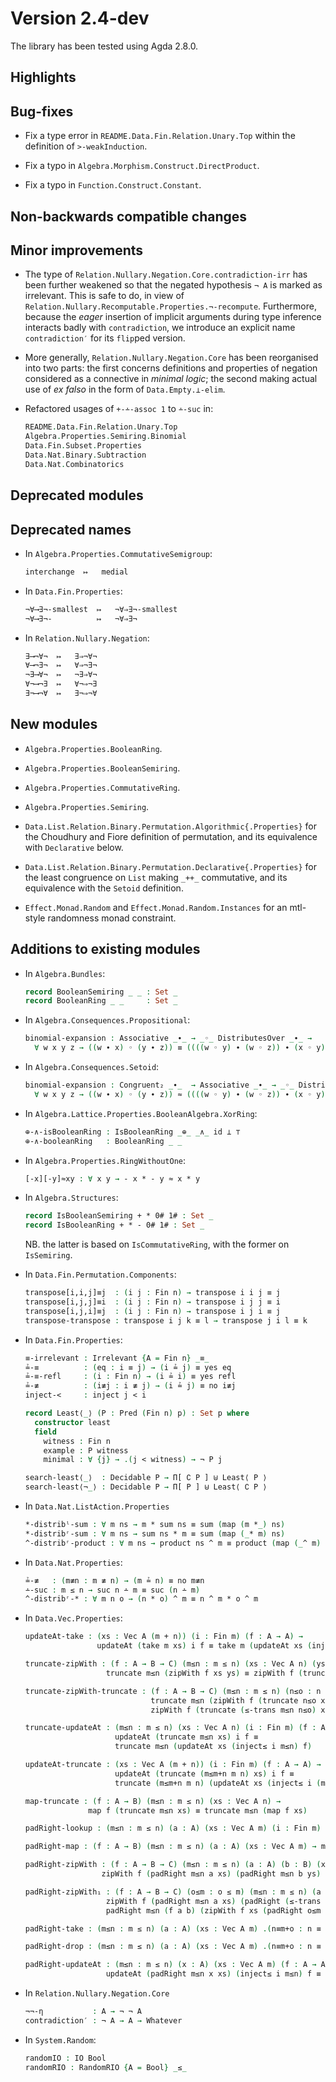 Version 2.4-dev
===============

The library has been tested using Agda 2.8.0.

Highlights
----------

Bug-fixes
---------

* Fix a type error in `README.Data.Fin.Relation.Unary.Top` within the definition of `>-weakInduction`.

* Fix a typo in `Algebra.Morphism.Construct.DirectProduct`.

* Fix a typo in `Function.Construct.Constant`.

Non-backwards compatible changes
--------------------------------

Minor improvements
------------------

* The type of `Relation.Nullary.Negation.Core.contradiction-irr` has been further
  weakened so that the negated hypothesis `¬ A` is marked as irrelevant. This is
  safe to do, in view of `Relation.Nullary.Recomputable.Properties.¬-recompute`.
  Furthermore, because the *eager* insertion of implicit arguments during type
  inference interacts badly with `contradiction`, we introduce an explicit name
  `contradiction′` for its `flip`ped version.

* More generally, `Relation.Nullary.Negation.Core` has been reorganised into two
  parts: the first concerns definitions and properties of negation considered as
  a connective in *minimal logic*; the second making actual use of *ex falso* in
  the form of `Data.Empty.⊥-elim`.

* Refactored usages of `+-∸-assoc 1` to `∸-suc` in:
  ```agda
  README.Data.Fin.Relation.Unary.Top
  Algebra.Properties.Semiring.Binomial
  Data.Fin.Subset.Properties
  Data.Nat.Binary.Subtraction
  Data.Nat.Combinatorics
  ```

Deprecated modules
------------------

Deprecated names
----------------

* In `Algebra.Properties.CommutativeSemigroup`:
  ```agda
  interchange  ↦   medial
  ```

* In `Data.Fin.Properties`:
  ```agda
  ¬∀⟶∃¬-smallest  ↦   ¬∀⇒∃¬-smallest
  ¬∀⟶∃¬-          ↦   ¬∀⇒∃¬
  ```

* In `Relation.Nullary.Negation`:
  ```agda
  ∃⟶¬∀¬  ↦   ∃⇒¬∀¬
  ∀⟶¬∃¬  ↦   ∀⇒¬∃¬
  ¬∃⟶∀¬  ↦   ¬∃⇒∀¬
  ∀¬⟶¬∃  ↦   ∀¬⇒¬∃
  ∃¬⟶¬∀  ↦   ∃¬⇒¬∀
  ```

New modules
-----------

* `Algebra.Properties.BooleanRing`.

* `Algebra.Properties.BooleanSemiring`.

* `Algebra.Properties.CommutativeRing`.

* `Algebra.Properties.Semiring`.

* `Data.List.Relation.Binary.Permutation.Algorithmic{.Properties}` for the Choudhury and Fiore definition of permutation, and its equivalence with `Declarative` below.

* `Data.List.Relation.Binary.Permutation.Declarative{.Properties}` for the least congruence on `List` making `_++_` commutative, and its equivalence with the `Setoid` definition.

* `Effect.Monad.Random` and `Effect.Monad.Random.Instances` for an mtl-style randomness monad constraint.

Additions to existing modules
-----------------------------

* In `Algebra.Bundles`:
  ```agda
  record BooleanSemiring _ _ : Set _
  record BooleanRing _ _     : Set _
  ```

* In `Algebra.Consequences.Propositional`:
  ```agda
  binomial-expansion : Associative _∙_ → _◦_ DistributesOver _∙_ →
    ∀ w x y z → ((w ∙ x) ◦ (y ∙ z)) ≡ ((((w ◦ y) ∙ (w ◦ z)) ∙ (x ◦ y)) ∙ (x ◦ z))
  ```

* In `Algebra.Consequences.Setoid`:
  ```agda
  binomial-expansion : Congruent₂ _∙_  → Associative _∙_ → _◦_ DistributesOver _∙_ →
    ∀ w x y z → ((w ∙ x) ◦ (y ∙ z)) ≈ ((((w ◦ y) ∙ (w ◦ z)) ∙ (x ◦ y)) ∙ (x ◦ z))
  ```

* In `Algebra.Lattice.Properties.BooleanAlgebra.XorRing`:
  ```agda
  ⊕-∧-isBooleanRing : IsBooleanRing _⊕_ _∧_ id ⊥ ⊤
  ⊕-∧-booleanRing   : BooleanRing _ _
  ```

* In `Algebra.Properties.RingWithoutOne`:
  ```agda
  [-x][-y]≈xy : ∀ x y → - x * - y ≈ x * y
  ```

* In `Algebra.Structures`:
  ```agda
  record IsBooleanSemiring + * 0# 1# : Set _
  record IsBooleanRing + * - 0# 1# : Set _
  ```
  NB. the latter is based on `IsCommutativeRing`, with the former on `IsSemiring`.

* In `Data.Fin.Permutation.Components`:
  ```agda
  transpose[i,i,j]≡j  : (i j : Fin n) → transpose i i j ≡ j
  transpose[i,j,j]≡i  : (i j : Fin n) → transpose i j j ≡ i
  transpose[i,j,i]≡j  : (i j : Fin n) → transpose i j i ≡ j
  transpose-transpose : transpose i j k ≡ l → transpose j i l ≡ k
  ```

* In `Data.Fin.Properties`:
  ```agda
  ≡-irrelevant : Irrelevant {A = Fin n} _≡_
  ≟-≡          : (eq : i ≡ j) → (i ≟ j) ≡ yes eq
  ≟-≡-refl     : (i : Fin n) → (i ≟ i) ≡ yes refl
  ≟-≢          : (i≢j : i ≢ j) → (i ≟ j) ≡ no i≢j
  inject-<     : inject j < i

  record Least⟨_⟩ (P : Pred (Fin n) p) : Set p where
    constructor least
    field
      witness : Fin n
      example : P witness
      minimal : ∀ {j} → .(j < witness) → ¬ P j

  search-least⟨_⟩  : Decidable P → Π[ ∁ P ] ⊎ Least⟨ P ⟩
  search-least⟨¬_⟩ : Decidable P → Π[ P ] ⊎ Least⟨ ∁ P ⟩
  ```

* In `Data.Nat.ListAction.Properties`
  ```agda
  *-distribˡ-sum : ∀ m ns → m * sum ns ≡ sum (map (m *_) ns)
  *-distribʳ-sum : ∀ m ns → sum ns * m ≡ sum (map (_* m) ns)
  ^-distribʳ-product : ∀ m ns → product ns ^ m ≡ product (map (_^ m) ns)
  ```

* In `Data.Nat.Properties`:
  ```agda
  ≟-≢   : (m≢n : m ≢ n) → (m ≟ n) ≡ no m≢n
  ∸-suc : m ≤ n → suc n ∸ m ≡ suc (n ∸ m)
  ^-distribʳ-* : ∀ m n o → (n * o) ^ m ≡ n ^ m * o ^ m
  ```

* In `Data.Vec.Properties`:
  ```agda
  updateAt-take : (xs : Vec A (m + n)) (i : Fin m) (f : A → A) →
                  updateAt (take m xs) i f ≡ take m (updateAt xs (inject≤ i (m≤m+n m n)) f)

  truncate-zipWith : (f : A → B → C) (m≤n : m ≤ n) (xs : Vec A n) (ys : Vec B n) →
                    truncate m≤n (zipWith f xs ys) ≡ zipWith f (truncate m≤n xs) (truncate m≤n ys)

  truncate-zipWith-truncate : (f : A → B → C) (m≤n : m ≤ n) (n≤o : n ≤ o) (xs : Vec A o) (ys : Vec B n) →
                              truncate m≤n (zipWith f (truncate n≤o xs) ys) ≡
                              zipWith f (truncate (≤-trans m≤n n≤o) xs) (truncate m≤n ys)

  truncate-updateAt : (m≤n : m ≤ n) (xs : Vec A n) (i : Fin m) (f : A → A) →
                      updateAt (truncate m≤n xs) i f ≡
                      truncate m≤n (updateAt xs (inject≤ i m≤n) f)

  updateAt-truncate : (xs : Vec A (m + n)) (i : Fin m) (f : A → A) →
                      updateAt (truncate (m≤m+n m n) xs) i f ≡
                      truncate (m≤m+n m n) (updateAt xs (inject≤ i (m≤m+n m n)) f)

  map-truncate : (f : A → B) (m≤n : m ≤ n) (xs : Vec A n) →
                map f (truncate m≤n xs) ≡ truncate m≤n (map f xs)

  padRight-lookup : (m≤n : m ≤ n) (a : A) (xs : Vec A m) (i : Fin m) → lookup (padRight m≤n a xs) (inject≤ i m≤n) ≡ lookup xs i

  padRight-map : (f : A → B) (m≤n : m ≤ n) (a : A) (xs : Vec A m) → map f (padRight m≤n a xs) ≡ padRight m≤n (f a) (map f xs)

  padRight-zipWith : (f : A → B → C) (m≤n : m ≤ n) (a : A) (b : B) (xs : Vec A m) (ys : Vec B m) →
                   zipWith f (padRight m≤n a xs) (padRight m≤n b ys) ≡ padRight m≤n (f a b) (zipWith f xs ys)

  padRight-zipWith₁ : (f : A → B → C) (o≤m : o ≤ m) (m≤n : m ≤ n) (a : A) (b : B) (xs : Vec A m) (ys : Vec B o) →
                    zipWith f (padRight m≤n a xs) (padRight (≤-trans o≤m m≤n) b ys) ≡
                    padRight m≤n (f a b) (zipWith f xs (padRight o≤m b ys))

  padRight-take : (m≤n : m ≤ n) (a : A) (xs : Vec A m) .(n≡m+o : n ≡ m + o) → take m (cast n≡m+o (padRight m≤n a xs)) ≡ xs

  padRight-drop : (m≤n : m ≤ n) (a : A) (xs : Vec A m) .(n≡m+o : n ≡ m + o) → drop m (cast n≡m+o (padRight m≤n a xs)) ≡ replicate o a

  padRight-updateAt : (m≤n : m ≤ n) (x : A) (xs : Vec A m) (f : A → A) (i : Fin m) →
                    updateAt (padRight m≤n x xs) (inject≤ i m≤n) f ≡ padRight m≤n x (updateAt xs i f)
  ```

* In `Relation.Nullary.Negation.Core`
  ```agda
  ¬¬-η           : A → ¬ ¬ A
  contradiction′ : ¬ A → A → Whatever
  ```

* In `System.Random`:
  ```agda
  randomIO : IO Bool
  randomRIO : RandomRIO {A = Bool} _≤_
  ```
